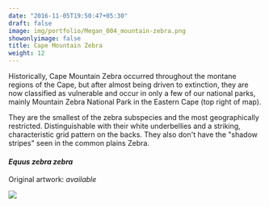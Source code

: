 ```yaml
---
date: "2016-11-05T19:50:47+05:30"
draft: false
image: img/portfolio/Megan_004_mountain-zebra.png
showonlyimage: false
title: Cape Mountain Zebra
weight: 12
---
```


Historically, Cape Mountain Zebra occurred throughout the montane regions of the Cape, but after almost being driven to extinction, they are now classified as vulnerable and occur in only a few of our national parks, mainly Mountain Zebra National Park in the Eastern Cape (top right of map).

<!--more-->

They are the smallest of the zebra subspecies and the most geographically restricted. Distinguishable with their white underbellies and a striking, characteristic grid pattern on the backs. They also don't have the "shadow stripes" seen in the common plains Zebra.

#### *Equus zebra zebra*
Original artwork: *available*

![][1]

[1]: /img/portfolio/Megan_004_mountain-zebra.png
